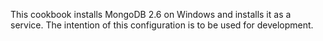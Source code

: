 This cookbook installs MongoDB 2.6 on Windows and installs it as a service. The intention of this configuration is to be used for development. 
